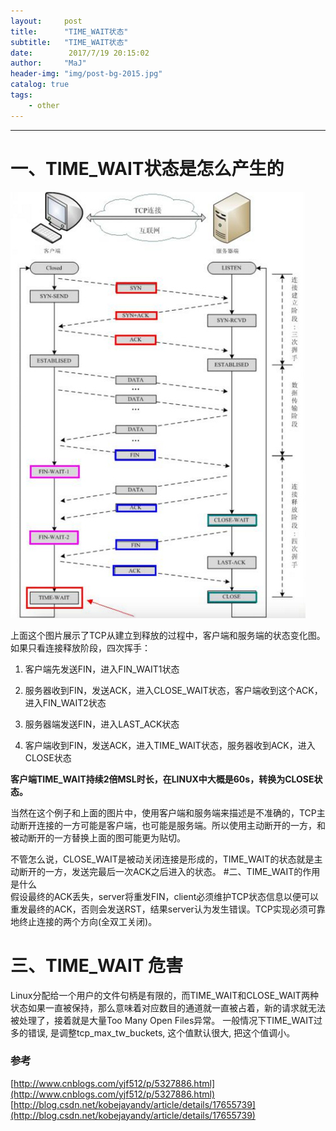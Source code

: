 ```yaml
---
layout:     post
title:      "TIME_WAIT状态"
subtitle:   "TIME_WAIT状态"
date:        2017/7/19 20:15:02 
author:     "MaJ"
header-img: "img/post-bg-2015.jpg"
catalog: true
tags:
    - other
---
```

---
#  一、TIME_WAIT状态是怎么产生的
 ![img](/img/tcphand.jpg)

上面这个图片展示了TCP从建立到释放的过程中，客户端和服务端的状态变化图。如果只看连接释放阶段，四次挥手：
1. 客户端先发送FIN，进入FIN_WAIT1状态

2. 服务器收到FIN，发送ACK，进入CLOSE_WAIT状态，客户端收到这个ACK，进入FIN_WAIT2状态
3. 服务器端发送FIN，进入LAST_ACK状态
4. 客户端收到FIN，发送ACK，进入TIME_WAIT状态，服务器收到ACK，进入CLOSE状态

**客户端TIME_WAIT持续2倍MSL时长，在LINUX中大概是60s，转换为CLOSE状态。**

当然在这个例子和上面的图片中，使用客户端和服务端来描述是不准确的，TCP主动断开连接的一方可能是客户端，也可能是服务端。所以使用主动断开的一方，和被动断开的一方替换上面的图可能更为贴切。

不管怎么说，CLOSE_WAIT是被动关闭连接是形成的，TIME_WAIT的状态就是主动断开的一方，发送完最后一次ACK之后进入的状态。
#二、TIME_WAIT的作用是什么   
假设最终的ACK丢失，server将重发FIN，client必须维护TCP状态信息以便可以重发最终的ACK，否则会发送RST，结果server认为发生错误。TCP实现必须可靠地终止连接的两个方向(全双工关闭)。
# 三、TIME_WAIT 危害
Linux分配给一个用户的文件句柄是有限的，而TIME_WAIT和CLOSE_WAIT两种状态如果一直被保持，那么意味着对应数目的通道就一直被占着，新的请求就无法被处理了，接着就是大量Too Many Open Files异常。 
一般情况下TIME_WAIT过多的错误, 是调整tcp_max_tw_buckets, 这个值默认很大, 把这个值调小。

### 参考
[http://www.cnblogs.com/yjf512/p/5327886.html](http://www.cnblogs.com/yjf512/p/5327886.html)
[http://blog.csdn.net/kobejayandy/article/details/17655739](http://blog.csdn.net/kobejayandy/article/details/17655739)

